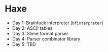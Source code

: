 # Haxe

- Day 1: Brainfuck interpreter (`bfinterpreter`)
- Day 2: ASCII tables
- Day 3: Slime format parser
- Day 4: Parser combinator library
- Day 5: TBD
